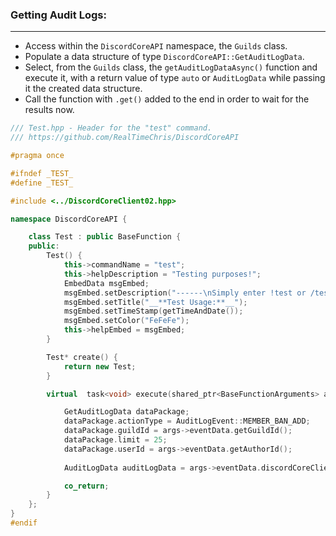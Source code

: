 ### **Getting Audit Logs:**
---
- Access within the `DiscordCoreAPI` namespace, the `Guilds` class.
- Populate a data structure of type `DiscordCoreAPI::GetAuditLogData`.
- Select, from the `Guilds` class, the `getAuditLogDataAsync()` function and execute it, with a return value of type `auto` or `AuditLogData` while passing it the created data structure.
- Call the function with `.get()` added to the end in order to wait for the results now.

```cpp
/// Test.hpp - Header for the "test" command.
/// https://github.com/RealTimeChris/DiscordCoreAPI

#pragma once

#ifndef _TEST_
#define _TEST_

#include <../DiscordCoreClient02.hpp>

namespace DiscordCoreAPI {

	class Test : public BaseFunction {
	public:
		Test() {
			this->commandName = "test";
			this->helpDescription = "Testing purposes!";
			EmbedData msgEmbed;
			msgEmbed.setDescription("------\nSimply enter !test or /test!\n------");
			msgEmbed.setTitle("__**Test Usage:**__");
			msgEmbed.setTimeStamp(getTimeAndDate());
			msgEmbed.setColor("FeFeFe");
			this->helpEmbed = msgEmbed;
		}

		Test* create() {
			return new Test;
		}

		virtual  task<void> execute(shared_ptr<BaseFunctionArguments> args) {

			GetAuditLogData dataPackage;
			dataPackage.actionType = AuditLogEvent::MEMBER_BAN_ADD;
			dataPackage.guildId = args->eventData.getGuildId();
			dataPackage.limit = 25;
			dataPackage.userId = args->eventData.getAuthorId();
			
			AuditLogData auditLogData = args->eventData.discordCoreClient->guilds->getAuditLogDataAsync(dataPackage).get();

			co_return;
		}
	};
}
#endif
```

